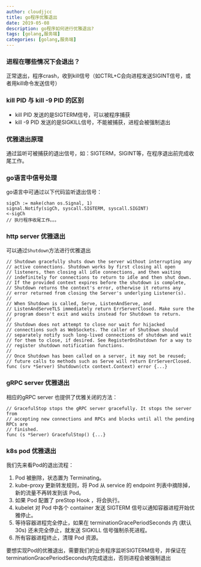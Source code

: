 ```yaml
---
author: cloudjjcc
title: go程序优雅退出
date: 2019-05-08
description: go程序如何进行优雅退出?
tags: [golang,服务端]
categories: [golang,服务端]
---
```


### 进程在哪些情况下会退出？
正常退出，程序crash，收到kill信号（如CTRL+C会向进程发送SIGINT信号，或者用kill命令发送信号）

### kill PID 与 kill -9 PID 的区别
+ kill PID 发送的是SIGTERM信号，可以被程序捕获
+ kill -9 PID 发送的是SIGKILL信号，不能被捕获，进程会被强制退出

### 优雅退出原理
通过监听可被捕获的退出信号，如：SIGTERM，SIGINT等，在程序退出前完成收尾工作。

### go语言中信号处理
go语言中可通过以下代码监听退出信号：
``` golang
sigCh := make(chan os.Signal, 1)
signal.Notify(sigCh, syscall.SIGTERM, syscall.SIGINT)
<-sigCh
// 执行程序收尾工作。。。
```

### http server 优雅退出
可以通过`Shutdown`方法进行优雅退出
``` golang
// Shutdown gracefully shuts down the server without interrupting any
// active connections. Shutdown works by first closing all open
// listeners, then closing all idle connections, and then waiting
// indefinitely for connections to return to idle and then shut down.
// If the provided context expires before the shutdown is complete,
// Shutdown returns the context's error, otherwise it returns any
// error returned from closing the Server's underlying Listener(s).
//
// When Shutdown is called, Serve, ListenAndServe, and
// ListenAndServeTLS immediately return ErrServerClosed. Make sure the
// program doesn't exit and waits instead for Shutdown to return.
//
// Shutdown does not attempt to close nor wait for hijacked
// connections such as WebSockets. The caller of Shutdown should
// separately notify such long-lived connections of shutdown and wait
// for them to close, if desired. See RegisterOnShutdown for a way to
// register shutdown notification functions.
//
// Once Shutdown has been called on a server, it may not be reused;
// future calls to methods such as Serve will return ErrServerClosed.
func (srv *Server) Shutdown(ctx context.Context) error {...}
```
### gRPC server 优雅退出
相应的gRPC server 也提供了优雅关闭的方法：
``` golang
// GracefulStop stops the gRPC server gracefully. It stops the server from
// accepting new connections and RPCs and blocks until all the pending RPCs are
// finished.
func (s *Server) GracefulStop() {...}
```

### k8s pod 优雅退出
我们先来看Pod的退出流程：
1. Pod 被删除，状态置为 Terminating。
2. kube-proxy 更新转发规则，将 Pod 从 service 的 endpoint 列表中摘除掉，新的流量不再转发到该 Pod。
3. 如果 Pod 配置了 preStop Hook ，将会执行。
4. kubelet 对 Pod 中各个 container 发送 SIGTERM 信号以通知容器进程开始优雅停止。
5. 等待容器进程完全停止，如果在 terminationGracePeriodSeconds 内 (默认 30s) 还未完全停止，就发送 SIGKILL 信号强制杀死进程。
6. 所有容器进程终止，清理 Pod 资源。

要想实现Pod的优雅退出，需要我们的业务程序监听SIGTERM信号，并保证在terminationGracePeriodSeconds内完成退出，否则进程会被强制退出



